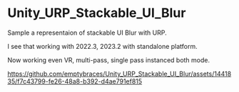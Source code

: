 # Unity_URP_Stackable_UI_Blur
Sample a representaion of stackable UI Blur with URP.

I see that working with 2022.3, 2023.2 with standalone platform.

Now working even VR, multi-pass, single pass instanced both mode.

https://github.com/emptybraces/Unity_URP_Stackable_UI_Blur/assets/1441835/f7c43799-fe26-48a8-b392-d4ae791ef815
